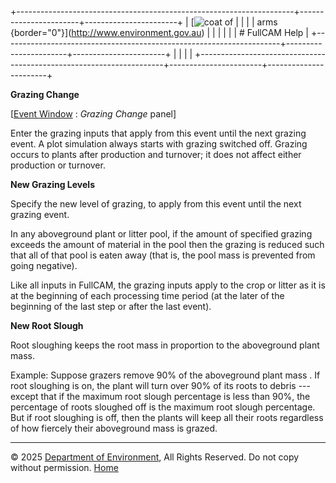 +---------------------------------------------------------------------+-----------------------+-----------------------+
| [![coat of                                                          |                       | [](index.htm)         |
| arms](imgs/coa_env.png){border="0"}](http://www.environment.gov.au) |                       |                       |
|                                                                     |                       | # FullCAM Help        |
+---------------------------------------------------------------------+-----------------------+-----------------------+
|                                                                     |                       |                       |
+---------------------------------------------------------------------+-----------------------+-----------------------+

**Grazing Change**

\[[Event Window](137_Event%20Window.htm) : *Grazing Change* panel\]

Enter the grazing inputs that apply from this event until the next
grazing event. A plot simulation always starts with grazing switched
off. Grazing occurs to plants after production and turnover; it does not
affect either production or turnover.

**New Grazing Levels**

Specify the new level of grazing, to apply from this event until the
next grazing event.

In any aboveground plant or litter pool, if the amount of specified
grazing exceeds the amount of material in the pool then the grazing is
reduced such that all of that pool is eaten away (that is, the pool mass
is prevented from going negative).

Like all inputs in FullCAM, the grazing inputs apply to the crop or
litter as it is at the beginning of each processing time period (at the
later of the beginning of the last step or after the last event).

**New Root Slough**

Root sloughing keeps the root mass in proportion to the aboveground
plant mass.

Example: Suppose grazers remove 90% of the aboveground plant mass . If
root sloughing is on, the plant will turn over 90% of its roots to
debris --- except that if the maximum root slough percentage is less
than 90%, the percentage of roots sloughed off is the maximum root
slough percentage. But if root sloughing is off, then the plants will
keep all their roots regardless of how fiercely their aboveground mass
is grazed.

------------------------------------------------------------------------

© 2025 [Department of
Environment](http://www.environment.gov.au "Department of Environment"),
All Rights Reserved. Do not copy without permission.
[Home](index.htm "help index")
